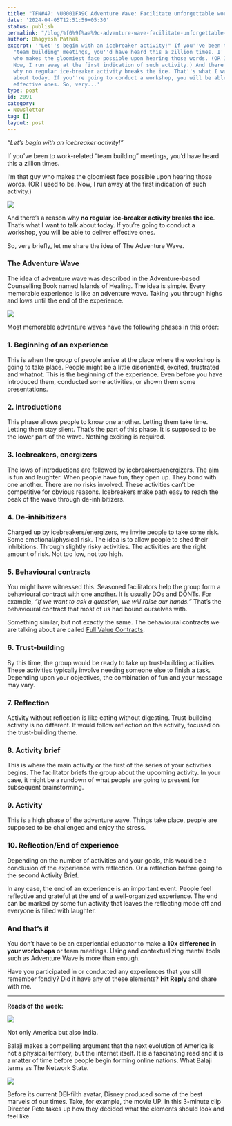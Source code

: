 ```yaml
---
title: "TFN#47: \U0001FA9C Adventure Wave: Facilitate unforgettable workshops"
date: '2024-04-05T12:51:59+05:30'
status: publish
permalink: "/blog/%f0%9f%aa%9c-adventure-wave-facilitate-unforgettable-workshops"
author: Bhagyesh Pathak
excerpt: '"Let''s begin with an icebreaker activity!" If you''ve been to work-related
  "team building" meetings, you''d have heard this a zillion times. I''m that guy
  who makes the gloomiest face possible upon hearing those words. (OR I used to be.
  Now, I run away at the first indication of such activity.) And there''s a reason
  why no regular ice-breaker activity breaks the ice. That''s what I want to talk
  about today. If you''re going to conduct a workshop, you will be able to deliver
  effective ones. So, very...'
type: post
id: 2091
category:
- Newsletter
tag: []
layout: post
---
```


*“Let’s begin with an icebreaker activity!”*

If you’ve been to work-related “team building” meetings, you’d have heard this a zillion times.

I’m that guy who makes the gloomiest face possible upon hearing those words. (OR I used to be. Now, I run away at the first indication of such activity.)

![](https://embed.filekitcdn.com/e/tkwVjiL2WnM6sb9P2ZThes/tyNL6HnvpwyTh32kfQmcUe)

And there’s a reason why **no regular ice-breaker activity breaks the ice**. That’s what I want to talk about today. If you’re going to conduct a workshop, you will be able to deliver effective ones.

So, very briefly, let me share the idea of The Adventure Wave.

### The Adventure Wave

The idea of adventure wave was described in the Adventure-based Counselling Book named Islands of Healing. The idea is simple. Every memorable experience is like an adventure wave. Taking you through highs and lows until the end of the experience.

![](https://embed.filekitcdn.com/e/tkwVjiL2WnM6sb9P2ZThes/weNqZCAF44rLrCHW63KoNn)

Most memorable adventure waves have the following phases in this order:

### 1. Beginning of an experience

This is when the group of people arrive at the place where the workshop is going to take place. People might be a little disoriented, excited, frustrated and whatnot. This is the beginning of the experience. Even before you have introduced them, conducted some activities, or shown them some presentations.

### 2. Introductions

This phase allows people to know one another. Letting them take time. Letting them stay silent. That’s the part of this phase. It is supposed to be the lower part of the wave. Nothing exciting is required.

### 3. Icebreakers, energizers

The lows of introductions are followed by icebreakers/energizers. The aim is fun and laughter. When people have fun, they open up. They bond with one another. There are no risks involved. These activities can’t be competitive for obvious reasons. Icebreakers make path easy to reach the peak of the wave through de-inhibitizers.

### 4. De-inhibitizers

Charged up by icebreakers/energizers, we invite people to take some risk. Some emotional/physical risk. The idea is to allow people to shed their inhibitions. Through slightly risky activities. The activities are the right amount of risk. Not too low, not too high.

### 5. Behavioural contracts

You might have witnessed this. Seasoned facilitators help the group form a behavioural contract with one another. It is usually DOs and DONTs. For example, *“If we want to ask a question, we will raise our hands.”* That’s the behavioural contract that most of us had bound ourselves with.

Something similar, but not exactly the same. The behavioural contracts we are talking about are called [Full Value Contracts](https://cdnsm5-ss14.sharpschool.com/UserFiles/Servers/Server_1012671/File/Staff%20Resources/Social%20Emotional%20Learning/Learning%20Communities%20Concepts%20and%20Tools/Full%20Value%20Contract/Full_Value_Contract.pdf).

### 6. Trust-building

By this time, the group would be ready to take up trust-building activities. These activities typically involve needing someone else to finish a task. Depending upon your objectives, the combination of fun and your message may vary.

### 7. Reflection

Activity without reflection is like eating without digesting. Trust-building activity is no different. It would follow reflection on the activity, focused on the trust-building theme.

### 8. Activity brief

This is where the main activity or the first of the series of your activities begins. The facilitator briefs the group about the upcoming activity. In your case, it might be a rundown of what people are going to present for subsequent brainstorming.

### 9. Activity

This is a high phase of the adventure wave. Things take place, people are supposed to be challenged and enjoy the stress.

### 10. Reflection/End of experience

Depending on the number of activities and your goals, this would be a conclusion of the experience with reflection. Or a reflection before going to the second Activity Brief.

In any case, the end of an experience is an important event. People feel reflective and grateful at the end of a well-organized experience. The end can be marked by some fun activity that leaves the reflecting mode off and everyone is filled with laughter.

### And that’s it

You don’t have to be an experiential educator to make a **10x difference in your workshops** or team meetings. Using and contextualizing mental tools such as Adventure Wave is more than enough.

Have you participated in or conducted any experiences that you still remember fondly? Did it have any of these elements? **Hit Reply** and share with me.

---

**Reads of the week:**

[![](https://embed.filekitcdn.com/e/tkwVjiL2WnM6sb9P2ZThes/ex5GCgXzXppyN29YhaS4L9)](https://twitter.com/balajis/status/1774529076742754328)

Not only America but also India.

Balaji makes a compelling argument that the next evolution of America is not a physical territory, but the internet itself. It is a fascinating read and it is a matter of time before people begin forming online nations. What Balaji terms as The Network State.

[![](https://embed.filekitcdn.com/e/tkwVjiL2WnM6sb9P2ZThes/bbwp23Su2EcYFpZbhEpCB8)](https://www.youtube.com/watch?v=qhbjEAbotj8)

Before its current DEI-filth avatar, Disney produced some of the best marvels of our times. Take, for example, the movie UP. In this 3-minute clip Director Pete takes up how they decided what the elements should look and feel like.